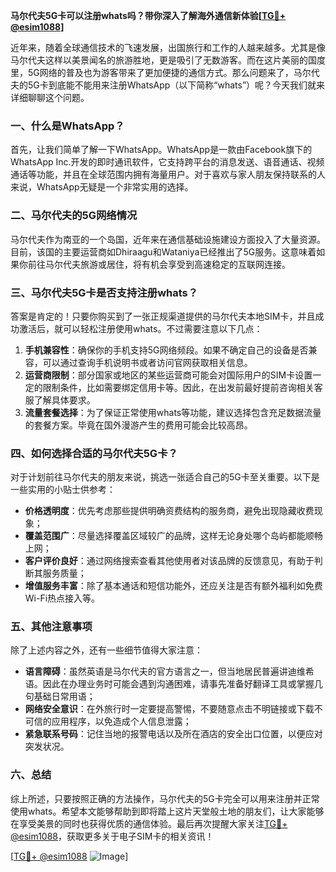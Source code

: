 **马尔代夫5G卡可以注册whats吗？带你深入了解海外通信新体验[[TG💪+ @esim1088](https://t.me/s/esim1088)]**

近年来，随着全球通信技术的飞速发展，出国旅行和工作的人越来越多。尤其是像马尔代夫这样以美景闻名的旅游胜地，更是吸引了无数游客。而在这片美丽的国度里，5G网络的普及也为游客带来了更加便捷的通信方式。那么问题来了，马尔代夫的5G卡到底能不能用来注册WhatsApp（以下简称“whats”）呢？今天我们就来详细聊聊这个问题。

### 一、什么是WhatsApp？

首先，让我们简单了解一下WhatsApp。WhatsApp是一款由Facebook旗下的WhatsApp Inc.开发的即时通讯软件，它支持跨平台的消息发送、语音通话、视频通话等功能，并且在全球范围内拥有海量用户。对于喜欢与家人朋友保持联系的人来说，WhatsApp无疑是一个非常实用的选择。

### 二、马尔代夫的5G网络情况

马尔代夫作为南亚的一个岛国，近年来在通信基础设施建设方面投入了大量资源。目前，该国的主要运营商如Dhiraagu和Wataniya已经推出了5G服务。这意味着如果你前往马尔代夫旅游或居住，将有机会享受到高速稳定的互联网连接。

### 三、马尔代夫5G卡是否支持注册whats？

答案是肯定的！只要你购买到了一张正规渠道提供的马尔代夫本地SIM卡，并且成功激活后，就可以轻松注册使用whats。不过需要注意以下几点：

1. **手机兼容性**：确保你的手机支持5G网络频段。如果不确定自己的设备是否兼容，可以通过查询手机说明书或者访问官网获取相关信息。
2. **运营商限制**：部分国家或地区的某些运营商可能会对国际用户的SIM卡设置一定的限制条件，比如需要绑定信用卡等。因此，在出发前最好提前咨询相关客服了解具体要求。
3. **流量套餐选择**：为了保证正常使用whats等功能，建议选择包含充足数据流量的套餐方案。毕竟在国外漫游产生的费用可能会比较高昂。

### 四、如何选择合适的马尔代夫5G卡？

对于计划前往马尔代夫的朋友来说，挑选一张适合自己的5G卡至关重要。以下是一些实用的小贴士供参考：

- **价格透明度**：优先考虑那些提供明确资费结构的服务商，避免出现隐藏收费现象；
- **覆盖范围广**：尽量选择覆盖区域较广的品牌，这样无论身处哪个岛屿都能顺畅上网；
- **客户评价良好**：通过网络搜索查看其他使用者对该品牌的反馈意见，有助于判断其服务质量；
- **增值服务丰富**：除了基本通话和短信功能外，还应关注是否有额外福利如免费Wi-Fi热点接入等。

### 五、其他注意事项

除了上述内容之外，还有一些细节值得大家注意：

- **语言障碍**：虽然英语是马尔代夫的官方语言之一，但当地居民普遍讲迪维希语。因此在办理业务时可能会遇到沟通困难，请事先准备好翻译工具或掌握几句基础日常用语；
- **网络安全意识**：在外旅行时一定要提高警惕，不要随意点击不明链接或下载不可信的应用程序，以免造成个人信息泄露；
- **紧急联系号码**：记住当地的报警电话以及所在酒店的安全出口位置，以便应对突发状况。

### 六、总结

综上所述，只要按照正确的方法操作，马尔代夫的5G卡完全可以用来注册并正常使用whats。希望本文能够帮助到即将踏上这片天堂般土地的朋友们，让大家能够在享受美景的同时也获得优质的通信体验。最后再次提醒大家关注[TG💪+ @esim1088](https://t.me/s/esim1088)，获取更多关于电子SIM卡的相关资讯！

[[TG💪+ @esim1088](https://t.me/s/esim1088) ![Image](https://i.postimg.cc/4NQfJmqS/Snipaste-2025-05-13-00-14-12.png)]